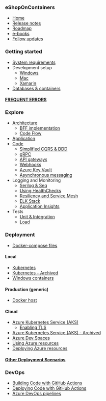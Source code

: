 ### eShopOnContainers

- [Home](Home)
- [Release notes](Release-notes)
- [Roadmap](Roadmap)
- [e-books](eBooks)
- [Follow updates](https://github.com/dotnet-architecture/News/issues?q=is%3Aopen+is%3Aissue)

### Getting started

- [System requirements](System-requirements)
- Development setup
  - [Windows](Windows-setup)
  - [Mac](Mac-setup)
  - [Xamarin](Xamarin-setup)
- [Databases & containers](Databases-and-containers)

#### [FREQUENT ERRORS](Frequent-errors)

### Explore

- [Architecture](Architecture)
  - [BFF implementation](BFF-implementation)
  - [Code Flow](Code-Flow)
- [Application](Explore-the-application)
- [Code](Explore-the-code)
  - [Simplified CQRS & DDD](Simplified-CQRS-and-DDD)
  - [gRPC](gRPC)
  - [API gateways](API-gateways)
  - [Webhooks](Webhooks)
  - [Azure Key Vault](Azure-Key-Vault)
  - [Asynchronous messaging](Asynchronous-messaging)  
- Logging and Monitoring
  - [Serilog & Seq](Serilog-and-Seq)
  - [Using HealthChecks](Using-HealthChecks)
  - [Resiliency and Service Mesh](Resiliency-and-Service-Mesh)
  - [ELK Stack](ELK-Stack)
  - [Application Insights](Application-Insights)
- Tests
  - [Unit & Integration](Unit-and-integration-testing)
  - [Load](Load-testing)

### Deployment

- [Docker-compose files](Docker-compose-deployment-files)

#### Local

- [Kubernetes](Deploy-to-Local-Kubernetes)
- [Kubernetes - Archived](Deploy-to-Local-Kubernetes-Archived)
- [Windows containers](Deploy-to-Windows-containers)

#### Production (generic)

- [Docker host](Docker-host)

#### Cloud

- [Azure Kubernetes Service (AKS)](Deploy-to-Azure-Kubernetes-Service-(AKS))
  - [Enabling TLS](AKS-TLS)
- [Azure Kubernetes Service (AKS) - Archived](Deploy-to-Azure-Kubernetes-Service-(AKS)-Archived)
- [Azure Dev Spaces](Azure-Dev-Spaces)
- [Using Azure resources](Using-Azure-resources)
- [Deploying Azure resources](Deploying-Azure-resources)

#### [Other Deployment Scenarios](Other-Deployment-Scenarios)

### DevOps

- [Building Code with GitHub Actions](GitHub-Actions)
- [Deploying Code with GitHub Actions](Deployment-With-GitHub-Actions)
- [Azure DevOps pipelines](Azure-DevOps-pipelines)
